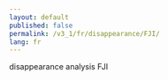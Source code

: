 ```yaml
---
layout: default
published: false
permalink: /v3_1/fr/disappearance/FJI/
lang: fr
---
```


disappearance analysis FJI
